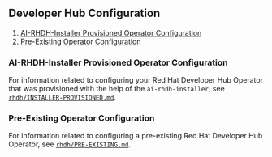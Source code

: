 ## Developer Hub Configuration

1. [AI-RHDH-Installer Provisioned Operator Configuration](#ai-rhdh-installer-provisioned-operator-configuration)
2. [Pre-Existing Operator Configuration](#pre-existing-operator-configuration)

### AI-RHDH-Installer Provisioned Operator Configuration

For information related to configuring your Red Hat Developer Hub Operator that was provisioned with the help of the `ai-rhdh-installer`, see [`rhdh/INSTALLER-PROVISIONED.md`](./rhdh/INSTALLER-PROVISIONED.md).

### Pre-Existing Operator Configuration

For information related to configuring a pre-existing Red Hat Developer Hub Operator, see [`rhdh/PRE-EXISTING.md`](./rhdh/PRE-EXISTING.md).

